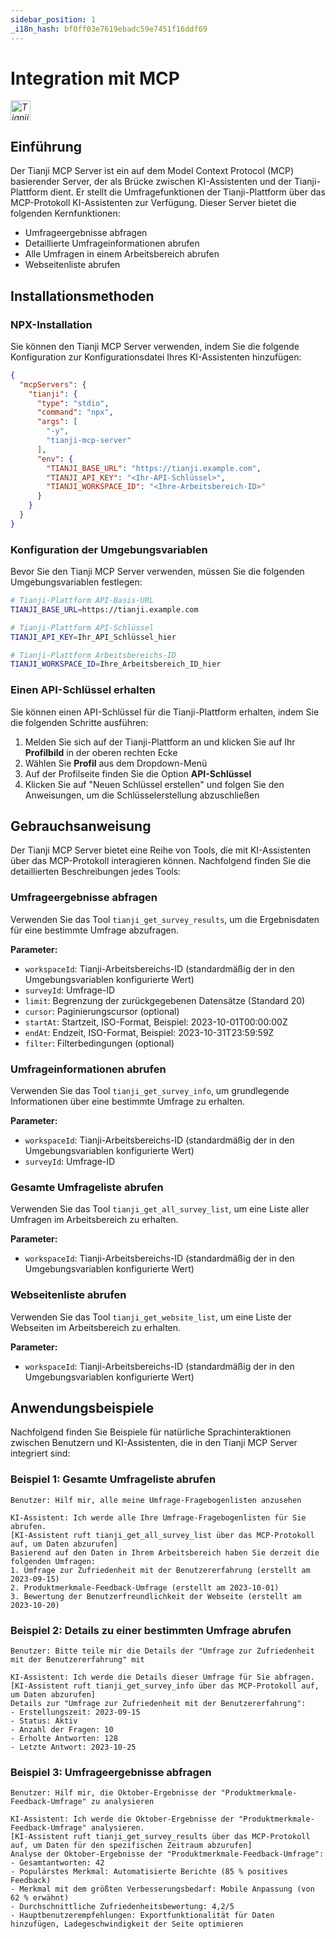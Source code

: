 ```yaml
---
sidebar_position: 1
_i18n_hash: bf0ff03e7619ebadc59e7451f16ddf69
---
```

# Integration mit MCP

<a href="https://cursor.com/install-mcp?name=tianji&config=eyJ0eXBlIjoic3RkaW8iLCJjb21tYW5kIjoibnB4IC15IHRpYW5qaS1tY3Atc2VydmVyIiwiZW52Ijp7IlRJQU5KSV9CQVNFX1VSTCI6IiIsIlRJQU5KSV9BUElfS0VZIjoiIiwiVElBTkpJX1dPUktTUEFDRV9JRCI6IiJ9fQ%3D%3D"><em><img src="https://cursor.com/deeplink/mcp-install-light.svg" alt="Tianji MCP-Server zu Cursor hinzufügen" height="32" /></em></a>

## Einführung

Der Tianji MCP Server ist ein auf dem Model Context Protocol (MCP) basierender Server, der als Brücke zwischen KI-Assistenten und der Tianji-Plattform dient. Er stellt die Umfragefunktionen der Tianji-Plattform über das MCP-Protokoll KI-Assistenten zur Verfügung. Dieser Server bietet die folgenden Kernfunktionen:

- Umfrageergebnisse abfragen
- Detaillierte Umfrageinformationen abrufen
- Alle Umfragen in einem Arbeitsbereich abrufen
- Webseitenliste abrufen

## Installationsmethoden

### NPX-Installation

Sie können den Tianji MCP Server verwenden, indem Sie die folgende Konfiguration zur Konfigurationsdatei Ihres KI-Assistenten hinzufügen:

```json
{
  "mcpServers": {
    "tianji": {
      "type": "stdio",
      "command": "npx",
      "args": [
        "-y",
        "tianji-mcp-server"
      ],
      "env": {
        "TIANJI_BASE_URL": "https://tianji.example.com",
        "TIANJI_API_KEY": "<Ihr-API-Schlüssel>",
        "TIANJI_WORKSPACE_ID": "<Ihre-Arbeitsbereich-ID>"
      }
    }
  }
}
```

### Konfiguration der Umgebungsvariablen

Bevor Sie den Tianji MCP Server verwenden, müssen Sie die folgenden Umgebungsvariablen festlegen:

```bash
# Tianji-Plattform API-Basis-URL
TIANJI_BASE_URL=https://tianji.example.com

# Tianji-Plattform API-Schlüssel
TIANJI_API_KEY=Ihr_API_Schlüssel_hier

# Tianji-Plattform Arbeitsbereichs-ID
TIANJI_WORKSPACE_ID=Ihre_Arbeitsbereich_ID_hier
```

### Einen API-Schlüssel erhalten

Sie können einen API-Schlüssel für die Tianji-Plattform erhalten, indem Sie die folgenden Schritte ausführen:

1. Melden Sie sich auf der Tianji-Plattform an und klicken Sie auf Ihr **Profilbild** in der oberen rechten Ecke
2. Wählen Sie **Profil** aus dem Dropdown-Menü
3. Auf der Profilseite finden Sie die Option **API-Schlüssel**
4. Klicken Sie auf "Neuen Schlüssel erstellen" und folgen Sie den Anweisungen, um die Schlüsselerstellung abzuschließen

## Gebrauchsanweisung

Der Tianji MCP Server bietet eine Reihe von Tools, die mit KI-Assistenten über das MCP-Protokoll interagieren können. Nachfolgend finden Sie die detaillierten Beschreibungen jedes Tools:

### Umfrageergebnisse abfragen

Verwenden Sie das Tool `tianji_get_survey_results`, um die Ergebnisdaten für eine bestimmte Umfrage abzufragen.

**Parameter:**

- `workspaceId`: Tianji-Arbeitsbereichs-ID (standardmäßig der in den Umgebungsvariablen konfigurierte Wert)
- `surveyId`: Umfrage-ID
- `limit`: Begrenzung der zurückgegebenen Datensätze (Standard 20)
- `cursor`: Paginierungscursor (optional)
- `startAt`: Startzeit, ISO-Format, Beispiel: 2023-10-01T00:00:00Z
- `endAt`: Endzeit, ISO-Format, Beispiel: 2023-10-31T23:59:59Z
- `filter`: Filterbedingungen (optional)

### Umfrageinformationen abrufen

Verwenden Sie das Tool `tianji_get_survey_info`, um grundlegende Informationen über eine bestimmte Umfrage zu erhalten.

**Parameter:**

- `workspaceId`: Tianji-Arbeitsbereichs-ID (standardmäßig der in den Umgebungsvariablen konfigurierte Wert)
- `surveyId`: Umfrage-ID

### Gesamte Umfrageliste abrufen

Verwenden Sie das Tool `tianji_get_all_survey_list`, um eine Liste aller Umfragen im Arbeitsbereich zu erhalten.

**Parameter:**

- `workspaceId`: Tianji-Arbeitsbereichs-ID (standardmäßig der in den Umgebungsvariablen konfigurierte Wert)

### Webseitenliste abrufen

Verwenden Sie das Tool `tianji_get_website_list`, um eine Liste der Webseiten im Arbeitsbereich zu erhalten.

**Parameter:**

- `workspaceId`: Tianji-Arbeitsbereichs-ID (standardmäßig der in den Umgebungsvariablen konfigurierte Wert)

## Anwendungsbeispiele

Nachfolgend finden Sie Beispiele für natürliche Sprachinteraktionen zwischen Benutzern und KI-Assistenten, die in den Tianji MCP Server integriert sind:

### Beispiel 1: Gesamte Umfrageliste abrufen

```
Benutzer: Hilf mir, alle meine Umfrage-Fragebogenlisten anzusehen

KI-Assistent: Ich werde alle Ihre Umfrage-Fragebogenlisten für Sie abrufen.
[KI-Assistent ruft tianji_get_all_survey_list über das MCP-Protokoll auf, um Daten abzurufen]
Basierend auf den Daten in Ihrem Arbeitsbereich haben Sie derzeit die folgenden Umfragen:
1. Umfrage zur Zufriedenheit mit der Benutzererfahrung (erstellt am 2023-09-15)
2. Produktmerkmale-Feedback-Umfrage (erstellt am 2023-10-01)
3. Bewertung der Benutzerfreundlichkeit der Webseite (erstellt am 2023-10-20)
```

### Beispiel 2: Details zu einer bestimmten Umfrage abrufen

```
Benutzer: Bitte teile mir die Details der "Umfrage zur Zufriedenheit mit der Benutzererfahrung" mit

KI-Assistent: Ich werde die Details dieser Umfrage für Sie abfragen.
[KI-Assistent ruft tianji_get_survey_info über das MCP-Protokoll auf, um Daten abzurufen]
Details zur "Umfrage zur Zufriedenheit mit der Benutzererfahrung":
- Erstellungszeit: 2023-09-15
- Status: Aktiv
- Anzahl der Fragen: 10
- Erholte Antworten: 128
- Letzte Antwort: 2023-10-25
```

### Beispiel 3: Umfrageergebnisse abfragen

```
Benutzer: Hilf mir, die Oktober-Ergebnisse der "Produktmerkmale-Feedback-Umfrage" zu analysieren

KI-Assistent: Ich werde die Oktober-Ergebnisse der "Produktmerkmale-Feedback-Umfrage" analysieren.
[KI-Assistent ruft tianji_get_survey_results über das MCP-Protokoll auf, um Daten für den spezifischen Zeitraum abzurufen]
Analyse der Oktober-Ergebnisse der "Produktmerkmale-Feedback-Umfrage":
- Gesamtantworten: 42
- Populärstes Merkmal: Automatisierte Berichte (85 % positives Feedback)
- Merkmal mit dem größten Verbesserungsbedarf: Mobile Anpassung (von 62 % erwähnt)
- Durchschnittliche Zufriedenheitsbewertung: 4,2/5
- Hauptbenutzerempfehlungen: Exportfunktionalität für Daten hinzufügen, Ladegeschwindigkeit der Seite optimieren
```
